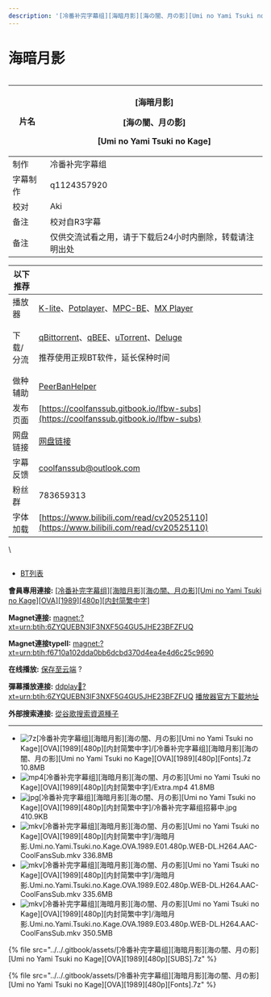 ```yaml
---
description: '[冷番补完字幕组][海暗月影][海の闇、月の影][Umi no Yami Tsuki no Kage][OVA][1989][480p][内封简繁中字]'
---
```


# 海暗月影

<figure><img src="https://u-watch.jp/entertainments/apps/img/single/SID0014009.webp" alt=""><figcaption></figcaption></figure>

| 片名   | <p>[海暗月影]</p><p>[海の闇、月の影]</p><p>[Umi no Yami Tsuki no Kage]</p> |
| ---- | --------------------------------------------------------------- |
| 制作   | 冷番补完字幕组                                                         |
| 字幕制作 | q1124357920                                                     |
| 校对   | Aki                                                             |
| 备注   | 校对自R3字幕                                                         |
| 备注   | 仅供交流试看之用，请于下载后24小时内删除，转载请注明出处                                   |

&#x20;

| 以下推荐  |                                                                                                                                                                                                                                                                                                          |
| ----- | -------------------------------------------------------------------------------------------------------------------------------------------------------------------------------------------------------------------------------------------------------------------------------------------------------- |
| 播放器   | [K-lite](https://codecguide.com/download_kl.htm)、[Potplayer](https://potplayer.daum.net/)、[MPC-BE](https://sourceforge.net/projects/mpcbe/)、[MX Player](https://www.lanzoui.com/b688551)                                                                                                                 |
| 下载/分流 | <p><a href="https://www.fosshub.com/qBittorrent.html">qBittorrent</a>、<a href="https://github.com/c0re100/qBittorrent-Enhanced-Edition/releases">qBEE</a>、<a href="https://hungryxhz.lanzouu.com/iUAtd058gd4h">uTorrent</a>、<a href="https://deluge-torrent.org/">Deluge</a></p><p>推荐使用正规BT软件，延长保种时间</p> |
| 做种辅助  | [PeerBanHelper](https://github.com/PBH-BTN/PeerBanHelper)                                                                                                                                                                                                                                                |
| 发布页面  | [https://coolfanssub.gitbook.io/lfbw-subs](https://coolfanssub.gitbook.io/lfbw-subs)                                                                                                                                                                                                                     |
| 网盘链接  | [网盘链接](https://docs.qq.com/sheet/DRnpnZmVUTkZjcWJR)                                                                                                                                                                                                                                                      |
| 字幕反馈  | coolfanssub@outlook.com                                                                                                                                                                                                                                                                                  |
| 粉丝群   | 783659313                                                                                                                                                                                                                                                                                                |
| 字体加载  | [https://www.bilibili.com/read/cv20525110](https://www.bilibili.com/read/cv20525110)                                                                                                                                                                                                                     |

\


<figure><img src="https://s21.ax1x.com/2024/09/02/pAVn8sA.jpg" alt=""><figcaption></figcaption></figure>

* [BT列表](https://share.dmhy.org/topics/view/706107_Umi_no_Yami_Tsuki_no_Kage_OVA_1989_480p.html#tabs-1)

**會員專用連接:** [\[冷番补完字幕组\]\[海暗月影\]\[海の闇、月の影\]\[Umi no Yami Tsuki no Kage\]\[OVA\]\[1989\]\[480p\]\[内封简繁中字\]](https://dl.dmhy.org/2025/10/29/f6710a102dda0bb6dcbd370d4ea4e4d6c25c9690.torrent)

**Magnet連接:** [magnet:?xt=urn:btih:6ZYQUEBN3IF3NXF5G4GU5JHE23BFZFUQ](https://magnet/?xt=urn:btih:6ZYQUEBN3IF3NXF5G4GU5JHE23BFZFUQ\&dn=\&tr=http%3A%2F%2F104.143.10.186%3A8000%2Fannounce\&tr=udp%3A%2F%2F104.143.10.186%3A8000%2Fannounce\&tr=http%3A%2F%2Ftracker.openbittorrent.com%3A80%2Fannounce\&tr=http%3A%2F%2Ftracker3.itzmx.com%3A6961%2Fannounce\&tr=http%3A%2F%2Ftracker4.itzmx.com%3A2710%2Fannounce\&tr=http%3A%2F%2Ftracker.publicbt.com%3A80%2Fannounce\&tr=http%3A%2F%2Ftracker.prq.to%2Fannounce\&tr=http%3A%2F%2Fopen.acgtracker.com%3A1096%2Fannounce\&tr=https%3A%2F%2Ft-115.rhcloud.com%2Fonly_for_ylbud\&tr=http%3A%2F%2Ftracker1.itzmx.com%3A8080%2Fannounce\&tr=http%3A%2F%2Ftracker2.itzmx.com%3A6961%2Fannounce\&tr=udp%3A%2F%2Ftracker1.itzmx.com%3A8080%2Fannounce\&tr=udp%3A%2F%2Ftracker2.itzmx.com%3A6961%2Fannounce\&tr=udp%3A%2F%2Ftracker3.itzmx.com%3A6961%2Fannounce\&tr=udp%3A%2F%2Ftracker4.itzmx.com%3A2710%2Fannounce\&tr=http%3A%2F%2Fnyaa.tracker.wf%3A7777%2Fannounce)

**Magnet連接typeII:** [magnet:?xt=urn:btih:f6710a102dda0bb6dcbd370d4ea4e4d6c25c9690](https://magnet/?xt=urn:btih:f6710a102dda0bb6dcbd370d4ea4e4d6c25c9690)

**在线播放:** [保存至云端](https://keepshare.org/i9l0fcvt/magnet%3A%3Fxt%3Durn%3Abtih%3Af6710a102dda0bb6dcbd370d4ea4e4d6c25c9690) ?

**彈幕播放連接:** [ddplay:magnet:?xt=urn:btih:6ZYQUEBN3IF3NXF5G4GU5JHE23BFZFUQ](ddplay:magnet:?xt=urn:btih:6ZYQUEBN3IF3NXF5G4GU5JHE23BFZFUQ\&dn=\&tr=http%3A%2F%2F104.143.10.186%3A8000%2Fannounce\&tr=udp%3A%2F%2F104.143.10.186%3A8000%2Fannounce\&tr=http%3A%2F%2Ftracker.openbittorrent.com%3A80%2Fannounce\&tr=http%3A%2F%2Ftracker3.itzmx.com%3A6961%2Fannounce\&tr=http%3A%2F%2Ftracker4.itzmx.com%3A2710%2Fannounce\&tr=http%3A%2F%2Ftracker.publicbt.com%3A80%2Fannounce\&tr=http%3A%2F%2Ftracker.prq.to%2Fannounce\&tr=http%3A%2F%2Fopen.acgtracker.com%3A1096%2Fannounce\&tr=https%3A%2F%2Ft-115.rhcloud.com%2Fonly_for_ylbud\&tr=http%3A%2F%2Ftracker1.itzmx.com%3A8080%2Fannounce\&tr=http%3A%2F%2Ftracker2.itzmx.com%3A6961%2Fannounce\&tr=udp%3A%2F%2Ftracker1.itzmx.com%3A8080%2Fannounce\&tr=udp%3A%2F%2Ftracker2.itzmx.com%3A6961%2Fannounce\&tr=udp%3A%2F%2Ftracker3.itzmx.com%3A6961%2Fannounce\&tr=udp%3A%2F%2Ftracker4.itzmx.com%3A2710%2Fannounce\&tr=http%3A%2F%2Fnyaa.tracker.wf%3A7777%2Fannounce) [播放器官方下載地址](http://www.dandanplay.com/?from=dmhy)

**外部搜索連接:** [從谷歌搜索資源種子](https://www.google.com/search?oe=utf-8\&q=f6710a102dda0bb6dcbd370d4ea4e4d6c25c9690)

***

* ![7z](https://share.dmhy.org/images/icon/7z.gif)\[冷番补完字幕组]\[海暗月影]\[海の闇、月の影]\[Umi no Yami Tsuki no Kage]\[OVA]\[1989]\[480p]\[内封简繁中字]/\[冷番补完字幕组]\[海暗月影]\[海の闇、月の影]\[Umi no Yami Tsuki no Kage]\[OVA]\[1989]\[480p]\[Fonts].7z 10.8MB
* ![mp4](https://share.dmhy.org/images/icon/mp4.gif)\[冷番补完字幕组]\[海暗月影]\[海の闇、月の影]\[Umi no Yami Tsuki no Kage]\[OVA]\[1989]\[480p]\[内封简繁中字]/Extra.mp4 41.8MB
* ![jpg](https://share.dmhy.org/images/icon/jpg.gif)\[冷番补完字幕组]\[海暗月影]\[海の闇、月の影]\[Umi no Yami Tsuki no Kage]\[OVA]\[1989]\[480p]\[内封简繁中字]/冷番补完字幕组招募中.jpg 410.9KB
* ![mkv](https://share.dmhy.org/images/icon/mkv.gif)\[冷番补完字幕组]\[海暗月影]\[海の闇、月の影]\[Umi no Yami Tsuki no Kage]\[OVA]\[1989]\[480p]\[内封简繁中字]/海暗月影.Umi.no.Yami.Tsuki.no.Kage.OVA.1989.E01.480p.WEB-DL.H264.AAC-CoolFansSub.mkv 336.8MB
* ![mkv](https://share.dmhy.org/images/icon/mkv.gif)\[冷番补完字幕组]\[海暗月影]\[海の闇、月の影]\[Umi no Yami Tsuki no Kage]\[OVA]\[1989]\[480p]\[内封简繁中字]/海暗月影.Umi.no.Yami.Tsuki.no.Kage.OVA.1989.E02.480p.WEB-DL.H264.AAC-CoolFansSub.mkv 335.6MB
* ![mkv](https://share.dmhy.org/images/icon/mkv.gif)\[冷番补完字幕组]\[海暗月影]\[海の闇、月の影]\[Umi no Yami Tsuki no Kage]\[OVA]\[1989]\[480p]\[内封简繁中字]/海暗月影.Umi.no.Yami.Tsuki.no.Kage.OVA.1989.E03.480p.WEB-DL.H264.AAC-CoolFansSub.mkv 350.5MB



{% file src="../../.gitbook/assets/[冷番补完字幕组][海暗月影][海の闇、月の影][Umi no Yami Tsuki no Kage][OVA][1989][480p][SUBS].7z" %}

{% file src="../../.gitbook/assets/[冷番补完字幕组][海暗月影][海の闇、月の影][Umi no Yami Tsuki no Kage][OVA][1989][480p][Fonts].7z" %}
